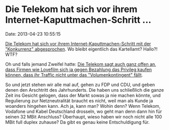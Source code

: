 Die Telekom hat sich vor ihrem Internet-Kaputtmachen-Schritt \...
=================================================================

Date: 2013-04-23 10:55:15

[Die Telekom hat sich vor ihrem Internet-Kaputtmachen-Schritt mit der
\"Konkurrenz\"
abgesprochen](https://netzpolitik.org/2013/abschaffung-der-flatrate-vodafone-folgt-der-deutsche-telekom/).
Wo bleibt eigentlich das Kartellamt? Hallo?! WTF?

Oh und falls jemand Zweifel hatte: [Die Telekom sagt auch ganz offen an,
dass Firmen wie Lovefilm sich ja gegen Bezahlung das Privileg kaufen
können, dass ihr Traffic nicht unter das \"Volumenkontingent\"
fällt](http://www.fr-online.de/wirtschaft/scheiss-seo-immer,1472780,22559258.html).

So und jetzt stehen wir alle mal auf, gehen zu FDP und CDU, und geben
denen den Arschtritt des Jahrhunderts. Die haben uns schließlich die
ganze Zeit ins Gesicht gelogen, dass der Markt sowas ja nie machen
könnte, und Regulierung zur Netzneutralität braucht es nicht, weil man
als Kunde ja woanders hingehen kann. Ach ja, kann man? Wohin denn? Wenn
Telekom, Vodafone und Kabel Deutschland drosseln, wo geht man denn dann
hin für seinen 32 MBit Anschluss? Überhaupt, wieso haben wir noch nicht
alle 100 MBit full duplex zuhause? Da gibt es genau keine Entschuldigung
für.
